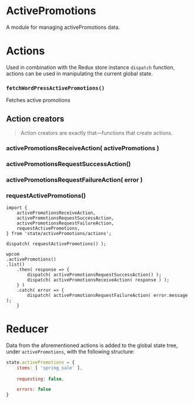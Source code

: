 ActivePromotions
=====

A module for managing activePromotions data.

# Actions

Used in combination with the Redux store instance `dispatch` function, actions can be used in manipulating the current global state.

### `fetchWordPressActivePromotions()`

Fetches active promotions

## Action creators

> Action creators are exactly that—functions that create actions.

### activePromotionsReceiveAction( activePromotions )

### activePromotionsRequestSuccessAction()

### activePromotionsRequestFailureAction( error )

### requestActivePromotions()

```es6
import {
	activePromotionsReceiveAction,
	activePromotionsRequestSuccessAction,
	activePromotionsRequestFailureAction,
	requestActivePromotions,
} from 'state/activePromotions/actions';

dispatch( requestActivePromotions() );

wpcom
.activePromotions()
.list()
	.then( response => {
		dispatch( activePromotionsRequestSuccessAction() );
		dispatch( activePromotionsReceiveAction( response ) );
	} )
	.catch( error => {
		dispatch( activePromotionsRequestFailureAction( error.message );
	}
```

# Reducer
Data from the aforementioned actions is added to the global state tree, under `activePromotions`, with the following structure:

```js
state.activePromotions = {
	items: [ 'spring_sale' ],
	
	requesting: false,

	errors: false
}
```

